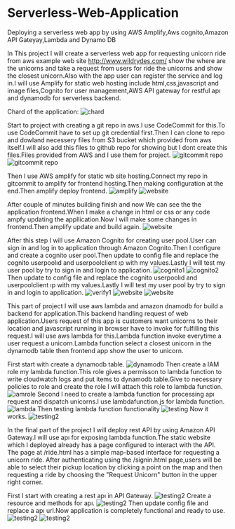 # Serverless-Web-Application
Deploying a serverless web app by using AWS Amplify,Aws cognito,Amazon API Gateyay,Lambda and Dynamo DB

In This project I will create a serverless web app for requesting unicorn ride from aws example web site http://www.wildrydes.com/ show the where are the unicorns and take a request from users for ride the unicorns and show the closest unicorn.Also with the app user can register the service and log in.I will use Amplify for static web hosting include html,css,javascript and image files,Cognito for user management,AWS API gateway for restful apı and dynamodb for serverless backend.

Chard of the application:
![chard](docs/assets/Screenshot%20from%202023-04-05%2020-25-41.png)

Start to project with creating a git repo in aws.I use CodeCommit for this.To use CodeCommit have to set up git credential first.Then I can clone to repo and dowland necessery files from S3 bucket which provided from aws itself.I will also add this files to github repo for showing but I dont create this files.Files provided from AWS and I use them for project.
![gitcommit repo](docs/assets/Screenshot%20from%202023-04-10%2018-19-03.png)
![gitcommit repo](docs/assets/Screenshot%20from%202023-04-10%2018-19-18.png)

Then I use AWS amplify for static wb site hosting.Connect my repo in gitcommit to amplify for frontend hosting.Then making configuration at the end.Then amplify deploy frontend.
![amplify](docs/assets/Screenshot%20from%202023-04-10%2020-14-04.png)
![website](docs/assets/Screenshot%20from%202023-04-10%2020-14-17.png)

After couple of minutes building finish and now We can see the the application frontend.When I make a change in html or css or any code ampfy updating the appllication.Now I will make some changes in frontend.Then amplify update and build again.
![website](docs/assets/Screenshot%20from%202023-04-10%2020-28-40.png)

After this step I will use Amazon Cognito for creating user pool.User can sign in and log in to application through Amazon Cognito.Then I configure  and create a cognito user pool.Then update to config file and replace the cognito userpoolıd and userpoolclient ıp with my values.Lastly I will test my user pool by try to sign in and login to application.
![cognito1](docs/assets/Screenshot%20from%202023-04-10%2020-50-08.png)
![cognito2](docs/assets/Screenshot%20from%202023-04-10%2020-50-23.png)
Then update to config file and replace the cognito userpoolıd and userpoolclient ıp with my values.Lastly I will test my user pool by try to sign in and login to application.
![verify1](docs/assets/Screenshot%20from%202023-04-10%2021-12-20.png)
![website](docs/assets/Screenshot%20from%202023-04-10%2021-29-30.png)
![website](docs/assets/Screenshot%20from%202023-04-10%2021-29-35.png)

This part of project I will use aws lambda and amazon dnamodb for build a backend for application.This backend handling request of web application.Users request of this app is customers want unicorns to their location and javascript running in browser have to invoke for fulfilling this request.I will use aws lambda for this.Lambda function invoke everytime a user request a unicorn.Lambda function select a closest unicorn in the dynamodb table then frontend app show the user to unicorn.

First start with create a dynamodb table.
![dynamodb](docs/assets/Screenshot%20from%202023-04-10%2021-56-39.png)
Then create a IAM role my lambda function.This role gives a permisson to lambda function to write cloudwatch logs and put items to dynamodb table.Give to necessary policies to role and create the role I will attach this role to lambda function.
![ıamrole](docs/assets/Screenshot%20from%202023-04-10%2022-00-51.png)
Second I need to create a lambda function for processing apı request and dispatch unicorns.I use lambdafunction.js for lambda function.
![lambda](docs/assets/Screenshot%20from%202023-04-10%2022-12-45.png)
Then testing lambda function functionality
![testing](docs/assets/Screenshot%20from%202023-04-10%2022-19-01.png)
Now it works.
![testing2](docs/assets/Screenshot%20from%202023-04-10%2022-19-30.png)

In the final part of the project I will deploy rest API by using Amazon API Gateway.I will use apı for exposing lambda function.The static website which I deployed  already has a page configured to interact with the API. The page at /ride.html has a simple map-based interface for requesting a unicorn ride. After authenticating using the /signin.html page,users will be able to select their pickup location by clicking a point on the map and then requesting a ride by choosing the "Request Unicorn" button in the upper right corner.

First I start with creating a rest apı in API Gateway.
![testing2](docs/assets/Screenshot%20from%202023-04-10%2022-36-36.png)
Create a resource and methods for apı.
![testing2](docs/assets/Screenshot%20from%202023-04-10%2022-39-17.png)
Then update config file and replace a apı url.Now application is completely functional and ready to use.
![testing2](docs/assets/Screenshot%20from%202023-04-10%2023-05-57.png)
![testing2](docs/assets/Screenshot%20from%202023-04-10%2023-06-09.png)
































